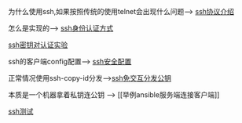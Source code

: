 为什么使用ssh,如果按照传统的使用telnet会出现什么问题--> [ssh协议介绍](ssh协议介绍.md)

怎么是实现的--> [ssh身份认证方式](ssh身份认证方式.md)

[ssh密钥对认证实验](ssh密钥对认证实验.md)

ssh的客户端config配置--> [ssh安全配置](ssh安全配置.md)

正常情况使用ssh-copy-id分发-->[ssh免交互分发公钥](ssh免交互分发公钥.md)

本质是一个机器拿着私钥连公钥 --> [[举例ansible服务端连接客户端]]

[ssh测试](ssh测试.md)
